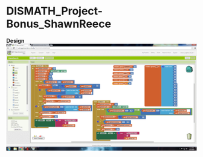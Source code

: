 # DISMATH_Project-Bonus_ShawnReece

**Design**
![](https://github.com/DeLaSalleUniversity-Manila-DISMATH-t216/DISMATH_Project-Bonus_ShawnReece/blob/master/design.PNG)

